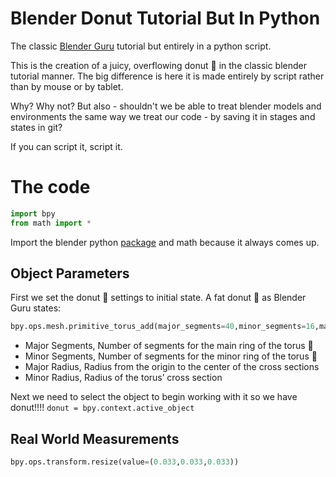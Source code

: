 # Blender Donut Tutorial But In Python
The classic [Blender Guru](https://www.youtube.com/channel/UCOKHwx1VCdgnxwbjyb9Iu1g) tutorial but entirely in a python script.

This is the creation of a juicy, overflowing donut :doughnut: in the classic blender tutorial manner. The big difference is here it is made entirely by script rather than by mouse or by tablet.

Why? Why not? But also - shouldn't we be able to treat blender models and environments the same way we treat our code - by saving it in stages and states in git?

If you can script it, script it.

# The code

```python
import bpy 
from math import *
```

Import the blender python [package](https://pypi.org/project/bpy/) and math because it always comes up. 

## Object Parameters 

First we set the donut :doughnut: settings to initial state. A fat donut :doughnut: as Blender Guru states: 

```python
bpy.ops.mesh.primitive_torus_add(major_segments=40,minor_segments=16,major_radius=0.91,minor_radius=0.61)
```

* Major Segments, Number of segments for the main ring of the torus :ox:
* Minor Segments, Number of segments for the minor ring of the torus :ox:
* Major Radius, Radius from the origin to the center of the cross sections
* Minor Radius, Radius of the torus’ cross section

Next we need to select the object to begin working with it so we have donut!!!!
`donut = bpy.context.active_object`

## Real World Measurements
```python
bpy.ops.transform.resize(value=(0.033,0.033,0.033))
```
